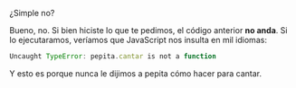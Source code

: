 ¿Simple no?

Bueno, no. Si bien hiciste lo que te pedimos, el código anterior **no anda**. Si lo ejecutaramos, veríamos que JavaScript nos insulta en mil idiomas:

```javascript
Uncaught TypeError: pepita.cantar is not a function
```

Y esto es porque nunca le dijimos a pepita cómo hacer para cantar.
